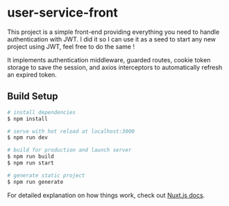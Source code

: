 # user-service-front

This project is a simple front-end providing everything you need to handle authentication with JWT. I did it so I can use it as a seed to start any new project using JWT, feel free to do the same !

It implements authentication middleware, guarded routes, cookie token storage to save the session, and axios interceptors to automatically refresh an expired token.

## Build Setup

```bash
# install dependencies
$ npm install

# serve with hot reload at localhost:3000
$ npm run dev

# build for production and launch server
$ npm run build
$ npm run start

# generate static project
$ npm run generate
```

For detailed explanation on how things work, check out [Nuxt.js docs](https://nuxtjs.org).
